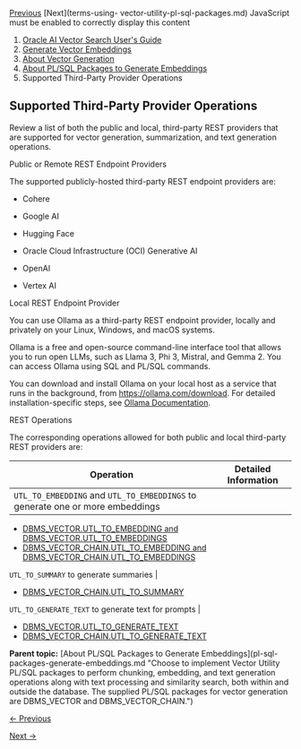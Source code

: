 [Previous](supplied-vector-utility-pl-sql-packages.md) [Next](terms-using-
vector-utility-pl-sql-packages.md) JavaScript must be enabled to correctly
display this content

  1. [Oracle AI Vector Search User's Guide](index.md)
  2. [Generate Vector Embeddings](generate-vector-embeddings-node.md)
  3. [About Vector Generation](vector-generation.md)
  4. [About PL/SQL Packages to Generate Embeddings](pl-sql-packages-generate-embeddings.md)
  5. Supported Third-Party Provider Operations

## Supported Third-Party Provider Operations

Review a list of both the public and local, third-party REST providers that
are supported for vector generation, summarization, and text generation
operations.

Public or Remote REST Endpoint Providers

The supported publicly-hosted third-party REST endpoint providers are:

  * Cohere

  * Google AI

  * Hugging Face

  * Oracle Cloud Infrastructure (OCI) Generative AI

  * OpenAI

  * Vertex AI

Local REST Endpoint Provider

You can use Ollama as a third-party REST endpoint provider, locally and
privately on your Linux, Windows, and macOS systems.

Ollama is a free and open-source command-line interface tool that allows you
to run open LLMs, such as Llama 3, Phi 3, Mistral, and Gemma 2. You can access
Ollama using SQL and PL/SQL commands.

You can download and install Ollama on your local host as a service that runs
in the background, from <https://ollama.com/download>. For detailed
installation-specific steps, see [Ollama
Documentation](https://github.com/ollama/ollama/tree/main/docs).

REST Operations

The corresponding operations allowed for both public and local third-party
REST providers are:

Operation | Detailed Information  
---|---  
`UTL_TO_EMBEDDING` and `UTL_TO_EMBEDDINGS` to generate one or more embeddings  | 

  * [DBMS_VECTOR.UTL_TO_EMBEDDING and DBMS_VECTOR.UTL_TO_EMBEDDINGS](/pls/topic/lookup?ctx=en/database/oracle/oracle-database/23/vecse&id=ARPLS-GUID-8E615832-F6C0-4435-8F43-3FAF80692D5B)
  * [DBMS_VECTOR_CHAIN.UTL_TO_EMBEDDING and DBMS_VECTOR_CHAIN.UTL_TO_EMBEDDINGS](/pls/topic/lookup?ctx=en/database/oracle/oracle-database/23/vecse&id=ARPLS-GUID-C6439E94-4E86-4ECD-954E-4B73D53579DE)

  
`UTL_TO_SUMMARY` to generate summaries  | 

  * [DBMS_VECTOR_CHAIN.UTL_TO_SUMMARY](/pls/topic/lookup?ctx=en/database/oracle/oracle-database/23/vecse&id=ARPLS-GUID-EC9DDB58-6A15-4B36-BA66-ECBA20D2CE57)

  
`UTL_TO_GENERATE_TEXT` to generate text for prompts  | 

  * [DBMS_VECTOR.UTL_TO_GENERATE_TEXT](/pls/topic/lookup?ctx=en/database/oracle/oracle-database/23/vecse&id=ARPLS-GUID-EA78DFB6-D951-43D1-8ECB-DD6D21C6F6A6)
  * [DBMS_VECTOR_CHAIN.UTL_TO_GENERATE_TEXT](/pls/topic/lookup?ctx=en/database/oracle/oracle-database/23/vecse&id=ARPLS-GUID-017C9002-194C-48E5-B59B-EF5C60BC8405)

  
  
**Parent topic:** [About PL/SQL Packages to Generate Embeddings](pl-sql-
packages-generate-embeddings.md "Choose to implement Vector Utility PL/SQL
packages to perform chunking, embedding, and text generation operations along
with text processing and similarity search, both within and outside the
database. The supplied PL/SQL packages for vector generation are DBMS_VECTOR
and DBMS_VECTOR_CHAIN.")


[← Previous](supplied-vector-utility-pl-sql-packages.md)

[Next →](terms-using-vector-utility-pl-sql-packages.md)
